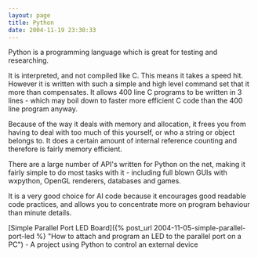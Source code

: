 ```yaml
---
layout: page
title: Python
date: 2004-11-19 23:30:33
---
```

Python is a programming language which is great for testing and researching.

It is interpreted, and not compiled like C. This means it takes a speed hit. However it is written with such a simple and high level command set that it more than compensates. It allows 400 line C programs to be written in 3 lines - which may boil down to faster more efficient C code than the 400 line program anyway.

Because of the way it deals with memory and allocation, it frees you from having to deal with too much of this yourself, or who a string or object belongs to. It does a certain amount of internal reference counting and therefore is fairly memory efficient.

There are a large number of API's written for Python on the net, making it fairly simple to do most tasks with it - including full blown GUIs with wxpython, OpenGL renderers, databases and games.

It is a very good choice for AI code because it encourages good readable code practices, and allows you to concentrate more on program behaviour than minute details.

[Simple Parallel Port LED Board]({% post_url 2004-11-05-simple-parallel-port-led %} "How to attach and program an LED to the parallel port on a PC") - A project using Python to control an external device
